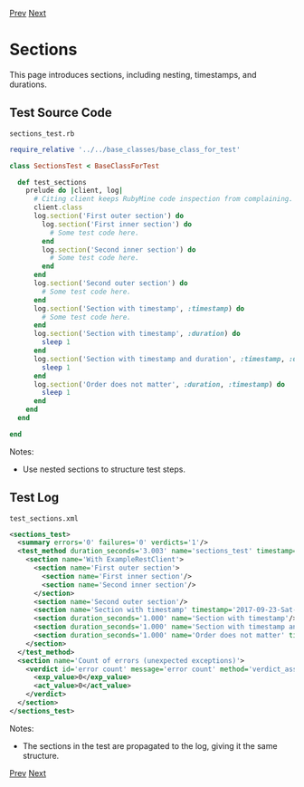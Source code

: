<!--- GENERATED FILE, DO NOT EDIT --->
[Prev](./Test.md) [Next](./Verdicts.md)

# Sections

This page introduces sections, including nesting, timestamps, and durations.

## Test Source Code

<code>sections_test.rb</code>
```ruby
require_relative '../../base_classes/base_class_for_test'

class SectionsTest < BaseClassForTest

  def test_sections
    prelude do |client, log|
      # Citing client keeps RubyMine code inspection from complaining.
      client.class
      log.section('First outer section') do
        log.section('First inner section') do
          # Some test code here.
        end
        log.section('Second inner section') do
          # Some test code here.
        end
      end
      log.section('Second outer section') do
        # Some test code here.
      end
      log.section('Section with timestamp', :timestamp) do
        # Some test code here.
      end
      log.section('Section with timestamp', :duration) do
        sleep 1
      end
      log.section('Section with timestamp and duration', :timestamp, :duration) do
        sleep 1
      end
      log.section('Order does not matter', :duration, :timestamp) do
        sleep 1
      end
    end
  end

end
```

Notes:

- Use nested sections to structure test steps.

##  Test Log

<code>test_sections.xml</code>
```xml
<sections_test>
  <summary errors='0' failures='0' verdicts='1'/>
  <test_method duration_seconds='3.003' name='sections_test' timestamp='2017-09-23-Sat-16.28.11.907'>
    <section name='With ExampleRestClient'>
      <section name='First outer section'>
        <section name='First inner section'/>
        <section name='Second inner section'/>
      </section>
      <section name='Second outer section'/>
      <section name='Section with timestamp' timestamp='2017-09-23-Sat-16.28.11.909'/>
      <section duration_seconds='1.000' name='Section with timestamp'/>
      <section duration_seconds='1.000' name='Section with timestamp and duration' timestamp='2017-09-23-Sat-16.28.12.910'/>
      <section duration_seconds='1.000' name='Order does not matter' timestamp='2017-09-23-Sat-16.28.13.910'/>
    </section>
  </test_method>
  <section name='Count of errors (unexpected exceptions)'>
    <verdict id='error count' message='error count' method='verdict_assert_equal?' outcome='passed' volatile='true'>
      <exp_value>0</exp_value>
      <act_value>0</act_value>
    </verdict>
  </section>
</sections_test>
```

Notes:

- The sections in the test are propagated to the log, giving it the same structure.

[Prev](./Test.md) [Next](./Verdicts.md)
